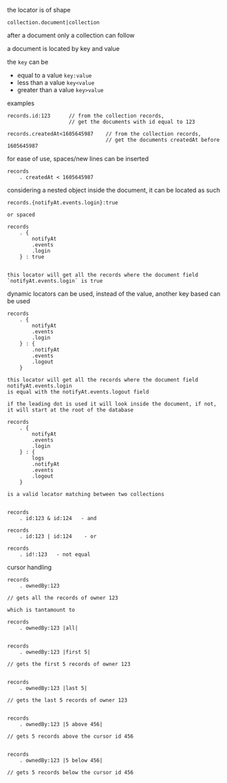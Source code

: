 the locator is of shape

    collection.document|collection

after a document only a collection can follow


a document is located by key and value

the `key` can be

+ equal to a value `key:value`
+ less than a value `key<value`
+ greater than a value `key>value`


examples

    records.id:123      // from the collection records,
                        // get the documents with id equal to 123

    records.createdAt<1605645987    // from the collection records,
                                    // get the documents createdAt before 1605645987

for ease of use, spaces/new lines can be inserted

    records
        . createdAt < 1605645987


considering a nested object inside the document, it can be located as such

    records.{notifyAt.events.login}:true

    or spaced

    records
        . {
            notifyAt
            .events
            .login
        } : true


    this locator will get all the records where the document field `notifyAt.events.login` is true



dynamic locators can be used, instead of the value, another key based can be used


    records
        . {
            notifyAt
            .events
            .login
        } : {
            .notifyAt
            .events
            .logout
        }

    this locator will get all the records where the document field notifyAt.events.login
    is equal with the notifyAt.events.logout field

    if the leading dot is used it will look inside the document, if not, it will start at the root of the database

    records
        . {
            notifyAt
            .events
            .login
        } : {
            logs
            .notifyAt
            .events
            .logout
        }

    is a valid locator matching between two collections


    records
        . id:123 & id:124   - and

    records
        . id:123 | id:124    - or

    records
        . id!:123   - not equal



cursor handling


    records
        . ownedBy:123

    // gets all the records of owner 123

    which is tantamount to

    records
        . ownedBy:123 |all|


    records
        . ownedBy:123 |first 5|

    // gets the first 5 records of owner 123


    records
        . ownedBy:123 |last 5|

    // gets the last 5 records of owner 123


    records
        . ownedBy:123 |5 above 456|

    // gets 5 records above the cursor id 456


    records
        . ownedBy:123 |5 below 456|

    // gets 5 records below the cursor id 456
